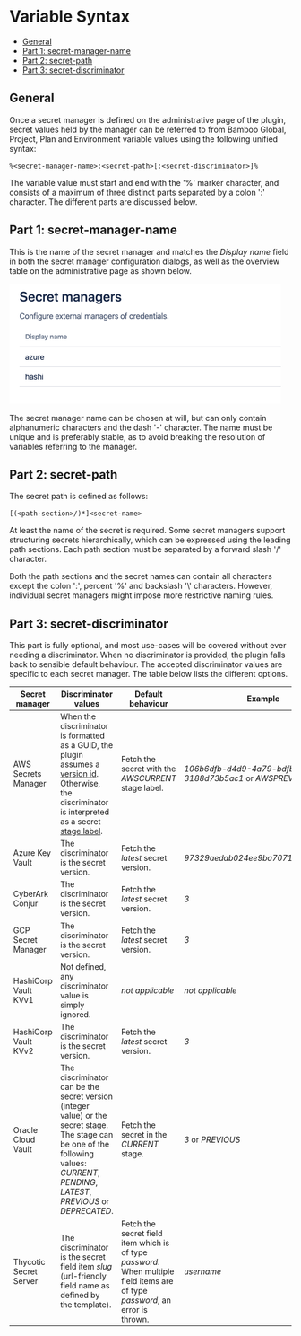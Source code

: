 # Variable Syntax

- [General](/topics/syntax?id=general)
- [Part 1: secret-manager-name](/topics/syntax?id=part-1-secret-manager-name)
- [Part 2: secret-path](/topics/syntax?id=part-2-secret-path)
- [Part 3: secret-discriminator](/topics/syntax?id=part-3-secret-discriminator)

## General

Once a secret manager is defined on the administrative page of the plugin, secret values held by the manager can be
referred to from Bamboo Global, Project, Plan and Environment variable values using the following unified syntax:

```
%<secret-manager-name>:<secret-path>[:<secret-discriminator>]%
```

The variable value must start and end with the '%' marker character, and consists of a maximum of three distinct parts
separated by a colon ':' character. The different parts are discussed below.

## Part 1: secret-manager-name

This is the name of the secret manager and matches the *Display name* field in both the secret manager configuration dialogs,
as well as the overview table on the administrative page as shown below.

<kbd>![bamboo-display-name](../_media/screenshots/bamboo_display_name.png "Bamboo Display Name")</kbd>

The secret manager name can be chosen at will, but can only contain alphanumeric characters and the dash '-' character.
The name must be unique and is preferably stable, as to avoid breaking the resolution of variables referring to the manager.

## Part 2: secret-path

The secret path is defined as follows:

```
[(<path-section>/)*]<secret-name>
```

At least the name of the secret is required. Some secret managers support structuring secrets hierarchically, which can be
expressed using the leading path sections. Each path section must be separated by a forward slash '/' character.

Both the path sections and the secret names can contain all characters except the colon ':', percent '%' and backslash '\\' characters.
However, individual secret managers might impose more restrictive naming rules.

## Part 3: secret-discriminator

This part is fully optional, and most use-cases will be covered without ever needing a discriminator.
When no discriminator is provided, the plugin falls back to sensible default behaviour. The accepted discriminator values are
specific to each secret manager. The table below lists the different options.

Secret manager | Discriminator values | Default behaviour | Example
--- | --- | --- | ---
AWS Secrets Manager | When the discriminator is formatted as a GUID, the plugin assumes a [version id](https://docs.aws.amazon.com/secretsmanager/latest/userguide/terms-concepts.html#term_version). Otherwise, the discriminator is interpreted as a secret [stage label](https://docs.aws.amazon.com/secretsmanager/latest/userguide/terms-concepts.html#term_staging-label). | Fetch the secret with the *AWSCURRENT* stage label. | *106b6dfb-d4d9-4a79-bdfb-3188d73b5ac1* or *AWSPREVIOUS*
Azure Key Vault | The discriminator is the secret version. | Fetch the *latest* secret version. | *97329aedab024ee9ba707139008c164b*
CyberArk Conjur | The discriminator is the secret version. | Fetch the *latest* secret version. | *3*
GCP Secret Manager | The discriminator is the secret version. | Fetch the *latest* secret version. | *3*
HashiCorp Vault KVv1 | Not defined, any discriminator value is simply ignored. | *not applicable* | *not applicable*
HashiCorp Vault KVv2 | The discriminator is the secret version. | Fetch the *latest* secret version. | *3*
Oracle Cloud Vault | The discriminator can be the secret version (integer value) or the secret stage. The stage can be one of the following values: *CURRENT*, *PENDING*, *LATEST*, *PREVIOUS* or *DEPRECATED*. | Fetch the secret in the *CURRENT* stage. | *3* or *PREVIOUS*
Thycotic Secret Server | The discriminator is the secret field item *slug* (url-friendly field name as defined by the template). | Fetch the secret field item which is of type *password*. When multiple field items are of type *password*, an error is thrown. | *username*